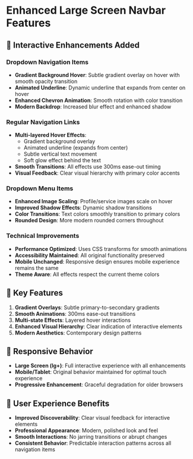 # Enhanced Large Screen Navbar Features

## 🎨 Interactive Enhancements Added

### **Dropdown Navigation Items**
- **Gradient Background Hover**: Subtle gradient overlay on hover with smooth opacity transition
- **Animated Underline**: Dynamic underline that expands from center on hover
- **Enhanced Chevron Animation**: Smooth rotation with color transition
- **Modern Backdrop**: Increased blur effect and enhanced shadow

### **Regular Navigation Links**
- **Multi-layered Hover Effects**: 
  - Gradient background overlay
  - Animated underline (expands from center)
  - Subtle vertical text movement
  - Soft glow effect behind the text
- **Smooth Transitions**: All effects use 300ms ease-out timing
- **Visual Feedback**: Clear visual hierarchy with primary color accents

### **Dropdown Menu Items**
- **Enhanced Image Scaling**: Profile/service images scale on hover
- **Improved Shadow Effects**: Dynamic shadow transitions
- **Color Transitions**: Text colors smoothly transition to primary colors
- **Rounded Design**: More modern rounded corners throughout

### **Technical Improvements**
- **Performance Optimized**: Uses CSS transforms for smooth animations
- **Accessibility Maintained**: All original functionality preserved
- **Mobile Unchanged**: Responsive design ensures mobile experience remains the same
- **Theme Aware**: All effects respect the current theme colors

## 🔧 Key Features

1. **Gradient Overlays**: Subtle primary-to-secondary gradients
2. **Smooth Animations**: 300ms ease-out transitions
3. **Multi-state Effects**: Layered hover interactions
4. **Enhanced Visual Hierarchy**: Clear indication of interactive elements
5. **Modern Aesthetics**: Contemporary design patterns

## 📱 Responsive Behavior

- **Large Screen (lg+)**: Full interactive experience with all enhancements
- **Mobile/Tablet**: Original behavior maintained for optimal touch experience
- **Progressive Enhancement**: Graceful degradation for older browsers

## 🎯 User Experience Benefits

- **Improved Discoverability**: Clear visual feedback for interactive elements
- **Professional Appearance**: Modern, polished look and feel
- **Smooth Interactions**: No jarring transitions or abrupt changes
- **Consistent Behavior**: Predictable interaction patterns across all navigation items
